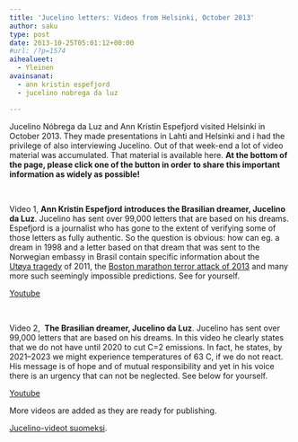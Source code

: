 ```yaml
---
title: 'Jucelino letters: Videos from Helsinki, October 2013'
author: saku
type: post
date: 2013-10-25T05:01:12+00:00
#url: /?p=1574
aihealueet:
  - Yleinen
avainsanat:
  - ann kristin espefjord
  - jucelino nobrega da luz

---
```

Jucelino Nóbrega da Luz and Ann Kristin Espefjord visited Helsinki in October 2013. They made presentations in Lahti and Helsinki and i had the privilege of also interviewing Jucelino. Out of that week-end a lot of video material was accumulated. That material is available here. **At the bottom of the page, please click one of the button in order to share this important information as widely as possible!**

&nbsp;

Video 1, **Ann Kristin Espefjord introduces the Brasilian dreamer, Jucelino da Luz**. Jucelino has sent over 99,000 letters that are based on his dreams. Espefjord is a journalist who has gone to the extent of verifying some of those letters as fully authentic. So the question is obvious: how can eg. a dream in 1998 and a letter based on that dream that was sent to the Norwegian embassy in Brasil contain specific information about the <a href="http://en.wikipedia.org/wiki/2011_Norway_attacks" target="_blank" rel="nofollow">Utøya tragedy</a> of 2011, the <a href="http://en.wikipedia.org/wiki/Boston_Marathon_bombings" target="_blank" rel="nofollow">Boston marathon terror attack of 2013</a> and many more such seemingly impossible predictions. See for yourself.
  
[Youtube](https//www.youtube.com/embed/TZS4iJpIi4M?rel=0)

&nbsp;

Video 2,  **The Brasilian dreamer, Jucelino da Luz**. Jucelino has sent over 99,000 letters that are based on his dreams. In this video he clearly states that we do not have until 2020 to cut C=2 emissions. In fact, he states, by 2021–2023 we might experience temperatures of 63 C, if we do not react. His message is of hope and of mutual responsibility and yet in his voice there is an urgency that can not be neglected. See below for yourself.
  
[Youtube](https://www.youtube.com/embed/CXp2odOOf-s?rel=0)
  
More videos are added as they are ready for publishing.

<a title="Megatsunami: Jucelino Nóbrega da Luz – luentovideo Balder-salilla 6.10.2013" href="https://sakumatto.fi/jucelino-nobrega-da-luz-luentovideo-balder-salilla-6-10-2013/" target="_blank">Jucelino-videot suomeksi</a>.
